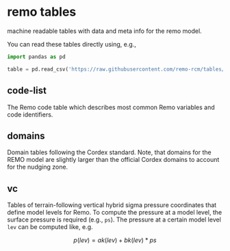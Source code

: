 # remo tables
machine readable tables with data and meta info for the remo model.

You can read these tables directly using, e.g.,


```python
import pandas as pd

table = pd.read_csv('https://raw.githubusercontent.com/remo-rcm/tables/master/code-list/code-list.csv')

```

## code-list

The Remo code table which describes most common Remo variables and code identifiers.

## domains

Domain tables following the Cordex standard. Note, that domains for the REMO model are slightly larger
than the official Cordex domains to account for the nudging zone.

## vc

Tables of terrain-following vertical hybrid sigma pressure coordinates that define model levels for Remo.
To compute the pressure at a model level, the surface pressure is required (e.g., `ps`). The pressure at a
certain model level `lev` can be computed like, e.g.

```math
p(lev) =  ak(lev) + bk(lev) * ps
```
